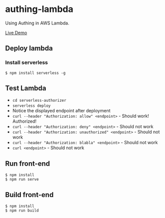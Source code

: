 # authing-lambda

Using Authing in AWS Lambda.

[Live Demo](https://sample.authing.cn/aws)

## Deploy lambda

### Install serverless

``` shell
$ npm install serverless -g
```

## Test Lambda

* `cd serverless-authorizer`
* `serverless deploy`
* Notice the displayed endpoint after deployment
* `curl --header "Authorization: allow" <endpoint>` - Should work! Authorized!
* `curl --header "Authorization: deny" <endpoint>` - Should not work
* `curl --header "Authorization: unauthorized" <endpoint>` - Should not work
* `curl --header "Authorization: blabla" <endpoint>` - Should not work
* `curl <endpoint>` - Should not work

## Run front-end

``` shell
$ npm install
$ npm run serve
```

## Build front-end

``` shell
$ npm install
$ npm run build
```
